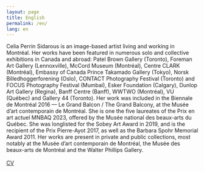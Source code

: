 ```yaml
---
layout: page
title: English
permalink: /en/
lang: en
---
```


<div class="textContainer"><div id="textINFO" style="display: inline-block;">
          <div id="textINFOen" style="display: inline-block;">
            Celia Perrin Sidarous is an image-based artist living and working in Montréal. Her works have been featured in numerous solo and collective exhibitions in Canada and abroad: Patel Brown Gallery (Toronto), Foreman Art Gallery (Lennoxville), McCord Museum (Montréal), Centre CLARK (Montréal), Embassy of Canada Prince Takamado Gallery (Tokyo), Norsk Billedhoggerforening (Oslo), CONTACT Photography Festival (Toronto) and FOCUS Photography Festival (Mumbai), Esker Foundation (Calgary), Dunlop Art Gallery (Regina), Banff Centre (Banff), WWTWO (Montréal), VU (Québec) and Gallery 44 (Toronto). Her work was included in the Biennale de Montréal 2016 — Le Grand Balcon / The Grand Balcony, at the Musée d’art contemporain de Montréal. She is one the five laureates of the Prix en art actuel MNBAQ 2023, offered by the Musée national des beaux-arts du Québec. She was longlisted for the Sobey Art Award in 2019, and is the recipient of the Prix Pierre-Ayot 2017, as well as the Barbara Spohr Memorial Award 2011. Her works are present in private and public collections, most notably at the Musée d’art contemporain de Montréal, the Musée des beaux-arts de Montréal and the Walter Phillips Gallery.
            <br><br>
            <div class="links cv-link">
            <a href="{{ site.baseurl }}/assets/CV/CPS_CV_EN.pdf">CV</a>
            </div>
        </div>



</div>
      </div>
